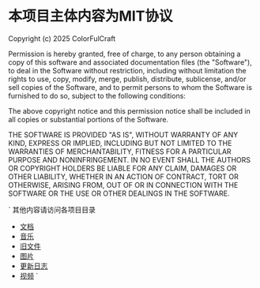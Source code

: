 # 本项目主体内容为MIT协议

Copyright (c) 2025 ColorFulCraft

Permission is hereby granted, free of charge, to any person obtaining a copy
of this software and associated documentation files (the "Software"), to deal
in the Software without restriction, including without limitation the rights
to use, copy, modify, merge, publish, distribute, sublicense, and/or sell
copies of the Software, and to permit persons to whom the Software is
furnished to do so, subject to the following conditions:

The above copyright notice and this permission notice shall be included in all
copies or substantial portions of the Software.

THE SOFTWARE IS PROVIDED "AS IS", WITHOUT WARRANTY OF ANY KIND, EXPRESS OR
IMPLIED, INCLUDING BUT NOT LIMITED TO THE WARRANTIES OF MERCHANTABILITY,
FITNESS FOR A PARTICULAR PURPOSE AND NONINFRINGEMENT. IN NO EVENT SHALL THE
AUTHORS OR COPYRIGHT HOLDERS BE LIABLE FOR ANY CLAIM, DAMAGES OR OTHER
LIABILITY, WHETHER IN AN ACTION OF CONTRACT, TORT OR OTHERWISE, ARISING FROM,
OUT OF OR IN CONNECTION WITH THE SOFTWARE OR THE USE OR OTHER DEALINGS IN THE
SOFTWARE.

`
其他内容请访问各项目目录
- [文档](https://github.com/ColorFulCraft/CFCHistory/tree/main/docs/LICENSE)
- [音乐](https://github.com/ColorFulCraft/CFCHistory/tree/main/music/LICENSE)
- [旧文件](https://github.com/ColorFulCraft/CFCHistory/tree/main/old%20files/LICENSE)
- [图片](https://github.com/ColorFulCraft/CFCHistory/tree/main/pictures/LICENSE)
- [更新日志](https://github.com/ColorFulCraft/CFCHistory/tree/main/update-log/LICENSE)
- [视频](https://github.com/ColorFulCraft/CFCHistory/tree/main/videos/LICENSE)
`

